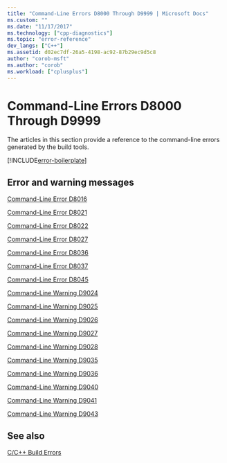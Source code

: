 ```yaml
---
title: "Command-Line Errors D8000 Through D9999 | Microsoft Docs"
ms.custom: ""
ms.date: "11/17/2017"
ms.technology: ["cpp-diagnostics"]
ms.topic: "error-reference"
dev_langs: ["C++"]
ms.assetid: d02ec7df-26a5-4198-ac92-87b29ec9d5c8
author: "corob-msft"
ms.author: "corob"
ms.workload: ["cplusplus"]
---
```

# Command-Line Errors D8000 Through D9999

The articles in this section provide a reference to the command-line errors generated by the build tools.

[!INCLUDE[error-boilerplate](../../error-messages/includes/error-boilerplate.md)]

## Error and warning messages

[Command-Line Error D8016](../../error-messages/tool-errors/command-line-error-d8016.md)

[Command-Line Error D8021](../../error-messages/tool-errors/command-line-error-d8021.md)

[Command-Line Error D8022](../../error-messages/tool-errors/command-line-error-d8022.md)

[Command-Line Error D8027](../../error-messages/tool-errors/command-line-error-d8027.md)

[Command-Line Error D8036](../../error-messages/tool-errors/command-line-error-d8036.md)

[Command-Line Error D8037](../../error-messages/tool-errors/command-line-error-d8037.md)

[Command-Line Error D8045](../../error-messages/tool-errors/command-line-error-d8045.md)

[Command-Line Warning D9024](../../error-messages/tool-errors/command-line-warning-d9024.md)

[Command-Line Warning D9025](../../error-messages/tool-errors/command-line-warning-d9025.md)

[Command-Line Warning D9026](../../error-messages/tool-errors/command-line-warning-d9026.md)

[Command-Line Warning D9027](../../error-messages/tool-errors/command-line-warning-d9027.md)

[Command-Line Warning D9028](../../error-messages/tool-errors/command-line-warning-d9028.md)

[Command-Line Warning D9035](../../error-messages/tool-errors/command-line-warning-d9035.md)

[Command-Line Warning D9036](../../error-messages/tool-errors/command-line-warning-d9036.md)

[Command-Line Warning D9040](../../error-messages/tool-errors/command-line-warning-d9040.md)

[Command-Line Warning D9041](../../error-messages/tool-errors/command-line-warning-d9041.md)

[Command-Line Warning D9043](../../error-messages/tool-errors/command-line-warning-d9043.md)

## See also

[C/C++ Build Errors](../../error-messages/compiler-errors-1/c-cpp-build-errors.md)